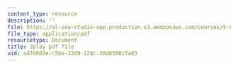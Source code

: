 ```yaml
---
content_type: resource
description: ''
file: https://ol-ocw-studio-app-production.s3.amazonaws.com/courses/5-61-physical-chemistry-fall-2017/ad7d603ec56e12d9128c30d8500cfa83_IoED49Ha8-o.pdf
file_type: application/pdf
resourcetype: Document
title: 3play pdf file
uid: ad7d603e-c56e-12d9-128c-30d8500cfa83
---
```

